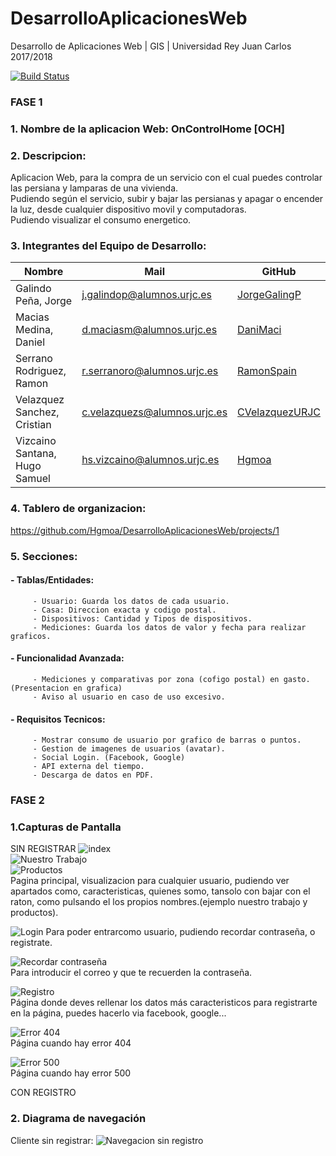# DesarrolloAplicacionesWeb
Desarrollo de Aplicaciones Web | GIS | Universidad Rey Juan Carlos 2017/2018

[![Build Status](https://travis-ci.org/Hgmoa/DesarrolloAplicacionesWeb.svg?branch=master)](https://travis-ci.org/Hgmoa/DesarrolloAplicacionesWeb)
### FASE 1

### 1. Nombre de la aplicacion Web: OnControlHome [OCH] 

### 2. Descripcion: 
Aplicacion Web, para la compra de un servicio con el cual puedes controlar las persiana y lamparas de una vivienda.   
Pudiendo según el servicio, subir y bajar las persianas y apagar o encender la luz, desde cualquier dispositivo movil y computadoras.     
Pudiendo visualizar el consumo energetico.

### 3. Integrantes del Equipo de Desarrollo:  
| Nombre | Mail | GitHub     |
| --- | --- | --- |
| Galindo Peña, Jorge        | j.galindop@alumnos.urjc.es      | [JorgeGalingP](https://github.com/JorgeGalingP) |
| Macias Medina, Daniel      | d.maciasm@alumnos.urjc.es       | [DaniMaci](https://github.com/DaniMaci) |
| Serrano Rodriguez, Ramon   | r.serranoro@alumnos.urjc.es     | [RamonSpain](https://github.com/RamonSpain) |
| Velazquez Sanchez, Cristian  | c.velazquezs@alumnos.urjc.es    | [CVelazquezURJC](https://github.com/VelazquezURJC) |
| Vizcaino Santana, Hugo Samuel | hs.vizcaino@alumnos.urjc.es     | [Hgmoa](https://github.com/Hgmoa) |

### 4. Tablero de organizacion: 
https://github.com/Hgmoa/DesarrolloAplicacionesWeb/projects/1

### 5. Secciones:

####   - Tablas/Entidades:
         - Usuario: Guarda los datos de cada usuario.     
         - Casa: Direccion exacta y codigo postal.    
         - Dispositivos: Cantidad y Tipos de dispositivos.    
         - Mediciones: Guarda los datos de valor y fecha para realizar graficos.    

####   - Funcionalidad Avanzada:
         - Mediciones y comparativas por zona (cofigo postal) en gasto.(Presentacion en grafica)    
         - Aviso al usuario en caso de uso excesivo.    

####   - Requisitos Tecnicos:
         - Mostrar consumo de usuario por grafico de barras o puntos.    
         - Gestion de imagenes de usuarios (avatar).    
         - Social Login. (Facebook, Google)    
         - API externa del tiempo.    
         - Descarga de datos en PDF.    
    
### FASE 2
### 1.Capturas de Pantalla 
SIN REGISTRAR
![index](/pantalalzosFase2/cliente/index.jpg "Index")     
![Nuestro Trabajo](/pantalalzosFase2/cliente/nuestroTrabajo.jpg "Nuestro Trabajo")  
![Productos](/pantalalzosFase2/cliente/Productos.jpg "Productos")  
Pagina principal, visualizacion para cualquier usuario, pudiendo ver apartados como, caracteristicas, quienes somo, tansolo con bajar con el raton, como pulsando el los propios nombres.(ejemplo nuestro trabajo y productos).
    
![Login](/pantalalzosFase2/cliente/login.jpg "Login")
Para poder entrarcomo usuario, pudiendo recordar contraseña, o registrate.

![Recordar contraseña](/pantalalzosFase2/cliente/RecuerdoContrasena.jpg "Recordar Contraseña")     
Para introducir el correo y que te recuerden la contraseña.

![Registro](/pantalalzosFase2/cliente/Registro.jpg "Registro")     
Página donde deves rellenar los datos más caracteristicos para registrarte en la página, puedes hacerlo via facebook, google...

![Error 404](/pantalalzosFase2/cliente/Error404.jpg "Error 404")     
Página cuando hay error 404

![Error 500](/pantalalzosFase2/cliente/Error500.jpg "Error 500")     
Página cuando hay error 500

CON REGISTRO


### 2. Diagrama de navegación
Cliente sin registrar:
![Navegacion sin registro](/pantalalzosFase2/cliente/sinRegistrar.jpg "Esquema sin registrar") 
